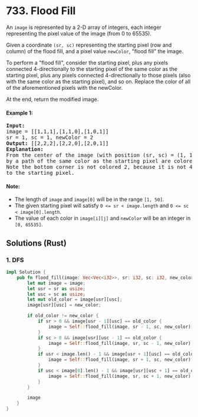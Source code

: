 # 733. Flood Fill
An ```image``` is represented by a 2-D array of integers, each integer representing the pixel value of the image (from 0 to 65535).

Given a coordinate ```(sr, sc)``` representing the starting pixel (row and column) of the flood fill, and a pixel value ```newColor```, "flood fill" the image.

To perform a "flood fill", consider the starting pixel, plus any pixels connected 4-directionally to the starting pixel of the same color as the starting pixel, plus any pixels connected 4-directionally to those pixels (also with the same color as the starting pixel), and so on. Replace the color of all of the aforementioned pixels with the newColor.

At the end, return the modified image.

#### Example 1:
<pre>
<strong>Input:</strong>
image = [[1,1,1],[1,1,0],[1,0,1]]
sr = 1, sc = 1, newColor = 2
<strong>Output:</strong> [[2,2,2],[2,2,0],[2,0,1]]
<strong>Explanation:</strong>
From the center of the image (with position (sr, sc) = (1, 1)), all pixels connected
by a path of the same color as the starting pixel are colored with the new color.
Note the bottom corner is not colored 2, because it is not 4-directionally connected
to the starting pixel.
</pre>

#### Note:
* The length of ```image``` and ```image[0]``` will be in the range ```[1, 50]```.
* The given starting pixel will satisfy ```0 <= sr < image.length``` and ```0 <= sc < image[0].length```.
* The value of each color in ```image[i][j]``` and ```newColor``` will be an integer in ```[0, 65535]```.

## Solutions (Rust)

### 1. DFS
```Rust
impl Solution {
    pub fn flood_fill(image: Vec<Vec<i32>>, sr: i32, sc: i32, new_color: i32) -> Vec<Vec<i32>> {
        let mut image = image;
        let usr = sr as usize;
        let usc = sc as usize;
        let mut old_color = image[usr][usc];
        image[usr][usc] = new_color;

        if old_color != new_color {
            if sr > 0 && image[usr - 1][usc] == old_color {
                image = Self::flood_fill(image, sr - 1, sc, new_color);
            }
            if sc > 0 && image[usr][usc - 1] == old_color {
                image = Self::flood_fill(image, sr, sc - 1, new_color);
            }
            if usr < image.len() - 1 && image[usr + 1][usc] == old_color {
                image = Self::flood_fill(image, sr + 1, sc, new_color);
            }
            if usc < image[0].len() - 1 && image[usr][usc + 1] == old_color {
                image = Self::flood_fill(image, sr, sc + 1, new_color);
            }
        }

        image
    }
}
```
